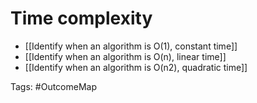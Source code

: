 # Time complexity
- [[Identify when an algorithm is O(1), constant time]]
- [[Identify when an algorithm is O(n), linear time]]
- [[Identify when an algorithm is O(n2), quadratic time]]

Tags: #OutcomeMap 
